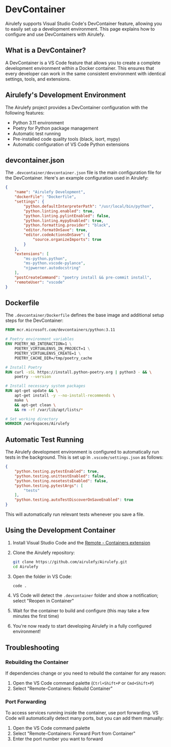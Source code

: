 # DevContainer

Airulefy supports Visual Studio Code's DevContainer feature, allowing you to easily set up a development environment. This page explains how to configure and use DevContainers with Airulefy.

## What is a DevContainer?

A DevContainer is a VS Code feature that allows you to create a complete development environment within a Docker container. This ensures that every developer can work in the same consistent environment with identical settings, tools, and extensions.

## Airulefy's Development Environment

The Airulefy project provides a DevContainer configuration with the following features:

- Python 3.11 environment
- Poetry for Python package management
- Automatic test running
- Pre-installed code quality tools (black, isort, mypy)
- Automatic configuration of VS Code Python extensions

## devcontainer.json

The `.devcontainer/devcontainer.json` file is the main configuration file for the DevContainer. Here's an example configuration used in Airulefy:

```json
{
    "name": "Airulefy Development",
    "dockerFile": "Dockerfile",
    "settings": {
        "python.defaultInterpreterPath": "/usr/local/bin/python",
        "python.linting.enabled": true,
        "python.linting.pylintEnabled": false,
        "python.linting.mypyEnabled": true,
        "python.formatting.provider": "black",
        "editor.formatOnSave": true,
        "editor.codeActionsOnSave": {
            "source.organizeImports": true
        }
    },
    "extensions": [
        "ms-python.python",
        "ms-python.vscode-pylance",
        "njpwerner.autodocstring"
    ],
    "postCreateCommand": "poetry install && pre-commit install",
    "remoteUser": "vscode"
}
```

## Dockerfile

The `.devcontainer/Dockerfile` defines the base image and additional setup steps for the DevContainer:

```Dockerfile
FROM mcr.microsoft.com/devcontainers/python:3.11

# Poetry environment variables
ENV POETRY_NO_INTERACTION=1 \
    POETRY_VIRTUALENVS_IN_PROJECT=1 \
    POETRY_VIRTUALENVS_CREATE=1 \
    POETRY_CACHE_DIR=/tmp/poetry_cache

# Install Poetry
RUN curl -sSL https://install.python-poetry.org | python3 - && \
    poetry --version

# Install necessary system packages
RUN apt-get update && \
    apt-get install -y --no-install-recommends \
    make \
    && apt-get clean \
    && rm -rf /var/lib/apt/lists/*

# Set working directory
WORKDIR /workspaces/Airulefy
```

## Automatic Test Running

The Airulefy development environment is configured to automatically run tests in the background. This is set up in `.vscode/settings.json` as follows:

```json
{
    "python.testing.pytestEnabled": true,
    "python.testing.unittestEnabled": false,
    "python.testing.nosetestsEnabled": false,
    "python.testing.pytestArgs": [
        "tests"
    ],
    "python.testing.autoTestDiscoverOnSaveEnabled": true
}
```

This will automatically run relevant tests whenever you save a file.

## Using the Development Container

1. Install Visual Studio Code and the [Remote - Containers extension](https://marketplace.visualstudio.com/items?itemName=ms-vscode-remote.remote-containers)

2. Clone the Airulefy repository:
   ```bash
   git clone https://github.com/airulefy/Airulefy.git
   cd Airulefy
   ```

3. Open the folder in VS Code:
   ```bash
   code .
   ```

4. VS Code will detect the `.devcontainer` folder and show a notification; select "Reopen in Container"

5. Wait for the container to build and configure (this may take a few minutes the first time)

6. You're now ready to start developing Airulefy in a fully configured environment!

## Troubleshooting

### Rebuilding the Container

If dependencies change or you need to rebuild the container for any reason:

1. Open the VS Code command palette (`Ctrl+Shift+P` or `Cmd+Shift+P`)
2. Select "Remote-Containers: Rebuild Container"

### Port Forwarding

To access services running inside the container, use port forwarding.
VS Code will automatically detect many ports, but you can add them manually:

1. Open the VS Code command palette
2. Select "Remote-Containers: Forward Port from Container"
3. Enter the port number you want to forward
